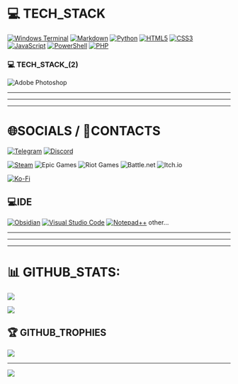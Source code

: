 # 💻 TECH_STACK
[![Windows Terminal](https://img.shields.io/badge/Windows%20Terminal-%234D4D4D.svg?style=for-the-badge&logo=windows-terminal&logoColor=white)]()
[![Markdown](https://img.shields.io/badge/markdown-%23000000.svg?style=for-the-badge&logo=markdown&logoColor=white)](https://www.markdownguide.org/)
[![Python](https://img.shields.io/badge/python-3670A0?style=flat-square&logo=python&logoColor=ffdd54)](https://www.python.org/)
[![HTML5](https://img.shields.io/badge/html5-%23E34F26.svg?style=flat-square&logo=html5&logoColor=white)](https://www.w3schools.com/html/)
[![CSS3](https://img.shields.io/badge/css3-%231572B6.svg?style=flat-square&logo=css3&logoColor=white)](https://developer.mozilla.org/ru/docs/Web/CSS)
[![JavaScript](https://img.shields.io/badge/javascript-%23323330.svg?style=flat-square&logo=javascript&logoColor=%23F7DF1E)](https://learn.javascript.ru/)
[![PowerShell](https://img.shields.io/badge/PowerShell-%235391FE.svg?style=flat-square&logo=powershell&logoColor=white)](https://learn.microsoft.com/ru-ru/powershell/scripting/overview?view=powershell-7.5)
[![PHP](https://img.shields.io/badge/php-%23777BB4.svg?style=flat-square&logo=php&logoColor=white)](https://www.php.net/)

### 💻 TECH_STACK_(2)
![Adobe Photoshop](https://img.shields.io/badge/adobe%20photoshop-%2331A8FF.svg?style=flat-square&logo=adobe%20photoshop&logoColor=white) 

---
---
---

# 🌐SOCIALS / 👤CONTACTS
[![Telegram](https://img.shields.io/badge/Telegram-2CA5E0?style=for-the-badge&logo=telegram&logoColor=white)](https://t.me/Nik0Nik0)
[![Discord](https://img.shields.io/badge/Discord-%235865F2.svg?style=for-the-badge&logo=discord&logoColor=white)](https://discord.com/)

[![Steam](https://img.shields.io/badge/steam-%23000000.svg?style=flat-square&logo=steam&logoColor=white)]()
![Epic Games](https://img.shields.io/badge/epicgames-%23313131.svg?style=flat-square&logo=epicgames&logoColor=white) 
![Riot Games](https://img.shields.io/badge/riotgames-D32936.svg?style=flat-square&logo=riotgames&logoColor=white)
![Battle.net](https://img.shields.io/badge/battle.net-%2300AEFF.svg?style=flat-square&logo=battle.net&logoColor=white) 
![Itch.io](https://img.shields.io/badge/Itch-%23FF0B34.svg?style=flat-square&logo=Itch.io&logoColor=white) 

[![Ko-Fi](https://img.shields.io/badge/Ko--fi-F16061?style=flat-square&logo=ko-fi&logoColor=white)](https://ko-fi.com/nik0nik0) 

## 💻IDE
[![Obsidian](https://img.shields.io/badge/Obsidian-%23483699.svg?style=for-the-badge&logo=obsidian&logoColor=white)](https://obsidian.md/)
[![Visual Studio Code](https://img.shields.io/badge/Visual%20Studio%20Code-0078d7.svg?style=flat-square&logo=visual-studio-code&logoColor=white)](https://code.visualstudio.com/)
[![Notepad++](https://img.shields.io/badge/Notepad++-90E59A.svg?style=flat-square&logo=notepad%2b%2b&logoColor=black)](https://notepad-plus-plus.org/) other...

---
---
---

# 📊 GITHUB_STATS:
![](https://github-readme-stats.vercel.app/api?username=NicoNikoNert&theme=dark&hide_border=false&include_all_commits=false&count_private=false)<br/>
<!--![](https://nirzak-streak-stats.vercel.app/?user=NicoNikoNert&theme=dark&hide_border=false)<br/>-->
![](https://github-readme-stats.vercel.app/api/top-langs/?username=NicoNikoNert&theme=dark&hide_border=false&include_all_commits=false&count_private=false&layout=compact)

## 🏆 GITHUB_TROPHIES
![](https://github-profile-trophy.vercel.app/?username=NicoNikoNert&theme=radical&no-frame=false&no-bg=false&margin-w=4)
<!--
### 🔝 Top Contributed Repo
![](https://github-contributor-stats.vercel.app/api?username=NicoNikoNert&limit=5&theme=dark&combine_all_yearly_contributions=true)
-->
---
[![](https://visitcount.itsvg.in/api?id=NicoNikoNert&icon=0&color=0)](https://visitcount.itsvg.in)



<!--
## 💰 You can help me by Donating
[![Ko-Fi](https://img.shields.io/badge/Ko--fi-F16061?style=flat-square&logo=ko-fi&logoColor=white)](https://ko-fi.com/nik0nik0) 
[![Ko-Fi](https://img.shields.io/badge/Ko--fi-F16061?style=flat-square&logo=ko-fi&logoColor=white)](https://ko-fi.com/nik0nik0)
[![Ko-Fi](https://img.shields.io/badge/Ko--fi-F16061?style=flat-square&logo=ko-fi&logoColor=white)](https://ko-fi.com/nik0nik0)
[![Ko-Fi](https://img.shields.io/badge/Ko--fi-F16061?style=flat-square&logo=ko-fi&logoColor=white)](https://ko-fi.com/nik0nik0)
[![Ko-Fi](https://img.shields.io/badge/Ko--fi-F16061?style=flat-square&logo=ko-fi&logoColor=white)](https://ko-fi.com/nik0nik0)
[![Ko-Fi](https://img.shields.io/badge/Ko--fi-F16061?style=flat-square&logo=ko-fi&logoColor=white)](https://ko-fi.com/nik0nik0)
[![Ko-Fi](https://img.shields.io/badge/Ko--fi-F16061?style=flat-square&logo=ko-fi&logoColor=white)](https://ko-fi.com/nik0nik0)
[![Ko-Fi](https://img.shields.io/badge/Ko--fi-F16061?style=flat-square&logo=ko-fi&logoColor=white)](https://ko-fi.com/nik0nik0)
[![Ko-Fi](https://img.shields.io/badge/Ko--fi-F16061?style=flat-square&logo=ko-fi&logoColor=white)](https://ko-fi.com/nik0nik0)
__>



<!-- ======================================================================================================================================= -->
<!-- ======================================================================================================================================= -->
<!-- ======================================================================================================================================= -->
<!-- ======================================================================================================================================= -->
<!-- ======================================================================================================================================= -->
<!-- ======================================================================================================================================= -->





<!--
## Hi there 👋

```py
import = nikoniko.profile
```

## IDE
Obsidian, VSCODE, Notepad++...
-->

<!--[[https://camo.githubusercontent.com/bd394a787b831849910927427ca0a026b754f7337b477d8b90a4eb01bddc9773/68747470733a2f2f696d672e736869656c64732e696f2f62616467652f4f6273696469616e2d2532333438333639392e7376673f7374796c653d666f722d7468652d6261646765266c6f676f3d6f6273696469616e266c6f676f436f6c6f723d7768697465]]
-->


<!--
**NicoNikoNert/NicoNikoNert** is a ✨ _special_ ✨ repository because its `README.md` (this file) appears on your GitHub profile.

Here are some ideas to get you started:

- 🔭 I’m currently working on ...
- 🌱 I’m currently learning ...
- 👯 I’m looking to collaborate on ...
- 🤔 I’m looking for help with ...
- 💬 Ask me about ...
- 📫 How to reach me: ...
- 😄 Pronouns: ...
- ⚡ Fun fact: ...
-->
